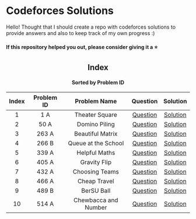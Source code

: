 # Codeforces Solutions
Hello! Thought that I should create a repo with codeforces solutions to provide answers and also to keep track of my own progress :) 

#### If this repository helped you out, please consider giving it a :star:

<div align="center">

## Index 
#### Sorted by Problem ID 
|  Index  | Problem ID | Problem Name | Question | Solution |
| :-----: |  :--------: | :----------: | :------: | :------: |
| 1 | 1 A | Theater Square | [Question](https://codeforces.com/problemset/problem/1/A) | [Solution](https://github.com/pelican103/Codeforces-solutions/blob/main/1A%20-%20theatre%20square.cpp)
| 2 | 50 A | Domino Piling | [Question](https://codeforces.com/problemset/problem/50/A) | [Solution](https://github.com/pelican103/Codeforces-solutions/blob/main/50A%20-%20Domino%20piling.cpp)
| 3 | 263 A | Beautiful Matrix | [Question](https://codeforces.com/problemset/problem/263/A) | [Solution](https://github.com/pelican103/Codeforces-solutions/blob/main/263A%20-%20Beautiful%20Matrix.cpp)
| 4 | 266 B | Queue at the School | [Question](https://codeforces.com/problemset/problem/266/B) | [Solution](https://github.com/pelican103/Codeforces-solutions/blob/main/266B%20-%20Queue%20at%20the%20school.cpp)
| 5 | 339 A | Helpful Maths | [Question](https://codeforces.com/problemset/problem/339/A) | [Solution](https://github.com/pelican103/Codeforces-solutions/blob/main/339A-%20Helpful%20maths.cpp)
| 6 | 405 A | Gravity Flip |[Question](https://codeforces.com/problemset/problem/405/A) | [Solution](https://github.com/pelican103/Codeforces-solutions/blob/main/405A%20-%20Gravity%20Flip.cpp)
| 7 | 432 A | Choosing Teams | [Question](https://codeforces.com/problemset/problem/432/A) | [Solution](https://github.com/pelican103/Codeforces-solutions/blob/main/432A%20-%20Choosing%20teams.cpp)
| 8 | 466 A | Cheap Travel | [Question](https://codeforces.com/problemset/problem/466/A) | [Solution](https://github.com/pelican103/Codeforces-solutions/blob/main/466A%20-%20Cheap%20travel.cpp)
| 9 | 489 B | BerSU Ball | [Question](https://codeforces.com/problemset/problem/489/B) | [Solution](https://github.com/pelican103/Codeforces-solutions/blob/main/489B%20-%20BerSU%20ball.cpp)
| 10 | 514 A | Chewbacca and Number | [Question](https://codeforces.com/problemset/problem/514/A) | [Solution](https://github.com/pelican103/Codeforces-solutions/blob/main/514A%20-%20Chewbacca%20and%20number.cpp)

</div>
